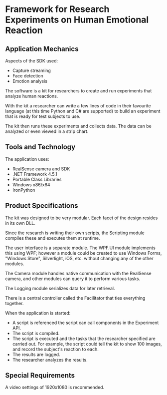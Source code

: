 Framework for Research Experiments on Human Emotional Reaction
==============================================================

Application Mechanics
---------------------
Aspects of the SDK used:
* Capture streaming
* Face detection
* Emotion analysis

The software is a kit for researchers to create and run experiments that analyze human reactions. 

With the kit a researcher can write a few lines of code in their favourite language (at this time Python and C# are supported) to build an experiment that is ready for test subjects to use.

The kit then runs these experiments and collects data. The data can be analyzed or even viewed in a strip chart.

Tools and Technology
--------------------
The application uses:
* RealSense camera and SDK
* .NET Framework 4.5.1
* Portable Class Libraries
* Windows x86/x64
* IronPython

Product Specifications
----------------------
The kit was designed to be very modular. Each facet of the design resides in its own DLL.

Since the research is writing their own scripts, the Scripting module compiles these and executes them at runtime.

The user interface is a separate module. The WPF.UI module implements this using WPF; however a module could be created to use Windows Forms, "Windows Store", Silverlight, iOS, etc. without changing any of the other modules.

The Camera module handles native communication with the RealSense camera, and other modules can query it to perform various tasks.

The Logging module serializes data for later retrieval.

There is a central controller called the Facilitator that ties everything together.

When the application is started:
* A script is referenced the script can call components in the Experiment API.
* The script is compiled.
* The script is executed and the tasks that the researcher specified are carried out. For example, the script could tell the kit to show 100 images, and record the subject's reaction to each.
* The results are logged.
* The researcher analyzes the results.

Special Requirements
--------------------
A video settings of 1920x1080 is recommended.